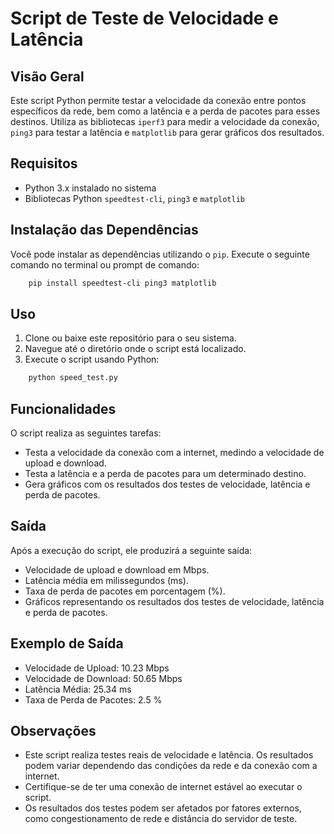 # Script de Teste de Velocidade e Latência

## Visão Geral


Este script Python permite testar a velocidade da conexão entre pontos específicos da rede, bem como a latência e a perda de pacotes para esses destinos. Utiliza as bibliotecas `iperf3` para medir a velocidade da conexão, `ping3` para testar a latência e `matplotlib` para gerar gráficos dos resultados.

## Requisitos

- Python 3.x instalado no sistema
- Bibliotecas Python `speedtest-cli`, `ping3` e `matplotlib`

## Instalação das Dependências

Você pode instalar as dependências utilizando o `pip`. Execute o seguinte comando no terminal ou prompt de comando:

```bash
    pip install speedtest-cli ping3 matplotlib
```


## Uso

1. Clone ou baixe este repositório para o seu sistema.
2. Navegue até o diretório onde o script está localizado.
3. Execute o script usando Python:


```bash
    python speed_test.py
```

## Funcionalidades

O script realiza as seguintes tarefas:

- Testa a velocidade da conexão com a internet, medindo a velocidade de upload e download.
- Testa a latência e a perda de pacotes para um determinado destino.
- Gera gráficos com os resultados dos testes de velocidade, latência e perda de pacotes.

## Saída

Após a execução do script, ele produzirá a seguinte saída:

- Velocidade de upload e download em Mbps.
- Latência média em milissegundos (ms).
- Taxa de perda de pacotes em porcentagem (%).
- Gráficos representando os resultados dos testes de velocidade, latência e perda de pacotes.

## Exemplo de Saída

- Velocidade de Upload: 10.23 Mbps
- Velocidade de Download: 50.65 Mbps
- Latência Média: 25.34 ms
- Taxa de Perda de Pacotes: 2.5 %

## Observações

- Este script realiza testes reais de velocidade e latência. Os resultados podem variar dependendo das condições da rede e da conexão com a internet.
- Certifique-se de ter uma conexão de internet estável ao executar o script.
- Os resultados dos testes podem ser afetados por fatores externos, como congestionamento de rede e distância do servidor de teste.